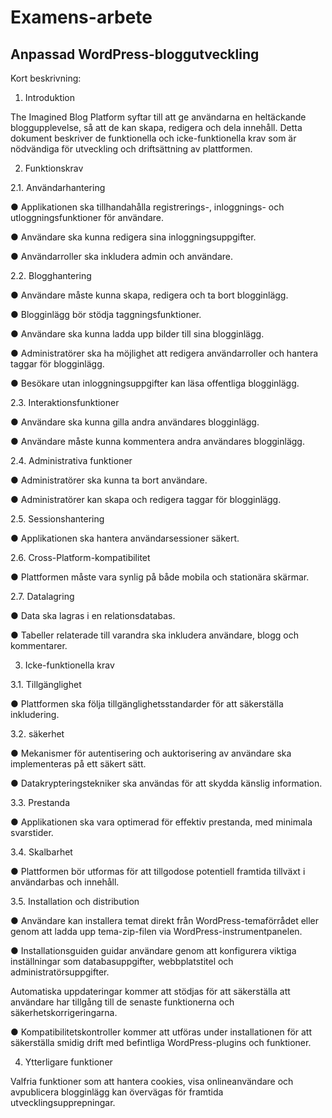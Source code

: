 # Examens-arbete

 ## Anpassad WordPress-bloggutveckling

Kort beskrivning:

1. Introduktion

The Imagined Blog Platform syftar till att ge användarna en heltäckande bloggupplevelse, så att de kan skapa, redigera och dela innehåll. Detta dokument beskriver de funktionella och icke-funktionella krav som är nödvändiga för utveckling och driftsättning av plattformen.

2. Funktionskrav

2.1. Användarhantering

● Applikationen ska tillhandahålla registrerings-, inloggnings- och utloggningsfunktioner för användare.

● Användare ska kunna redigera sina inloggningsuppgifter.

● Användarroller ska inkludera admin och användare.

2.2. Blogghantering

● Användare måste kunna skapa, redigera och ta bort blogginlägg.

● Blogginlägg bör stödja taggningsfunktioner.

● Användare ska kunna ladda upp bilder till sina blogginlägg.

● Administratörer ska ha möjlighet att redigera användarroller och hantera taggar för blogginlägg.

● Besökare utan inloggningsuppgifter kan läsa offentliga blogginlägg.

2.3. Interaktionsfunktioner

● Användare ska kunna gilla andra användares blogginlägg.

● Användare måste kunna kommentera andra användares blogginlägg.

2.4. Administrativa funktioner

● Administratörer ska kunna ta bort användare.

● Administratörer kan skapa och redigera taggar för blogginlägg.

2.5. Sessionshantering

● Applikationen ska hantera användarsessioner säkert.

2.6. Cross-Platform-kompatibilitet

● Plattformen måste vara synlig på både mobila och stationära skärmar.

2.7. Datalagring

● Data ska lagras i en relationsdatabas.

● Tabeller relaterade till varandra ska inkludera användare, blogg och kommentarer.

3. Icke-funktionella krav

3.1. Tillgänglighet

● Plattformen ska följa tillgänglighetsstandarder för att säkerställa inkludering.

3.2. säkerhet

● Mekanismer för autentisering och auktorisering av användare ska implementeras på ett säkert sätt.

● Datakrypteringstekniker ska användas för att skydda känslig information.

3.3. Prestanda

● Applikationen ska vara optimerad för effektiv prestanda, med minimala svarstider.

3.4. Skalbarhet

● Plattformen bör utformas för att tillgodose potentiell framtida tillväxt i användarbas och innehåll.

3.5. Installation och distribution

● Användare kan installera temat direkt från WordPress-temaförrådet eller genom att ladda upp tema-zip-filen via WordPress-instrumentpanelen.

● Installationsguiden guidar användare genom att konfigurera viktiga inställningar som databasuppgifter, webbplatstitel och administratörsuppgifter.

Automatiska uppdateringar kommer att stödjas för att säkerställa att användare har tillgång till de senaste funktionerna och säkerhetskorrigeringarna.

● Kompatibilitetskontroller kommer att utföras under installationen för att säkerställa smidig drift med befintliga WordPress-plugins och funktioner.

4. Ytterligare funktioner

Valfria funktioner som att hantera cookies, visa onlineanvändare och avpublicera blogginlägg kan övervägas för framtida utvecklingsupprepningar.

